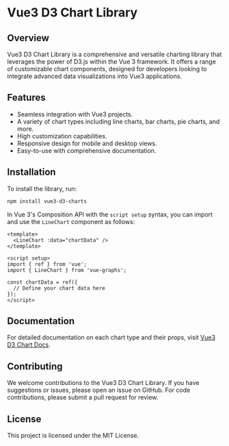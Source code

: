 # Vue3 D3 Chart Library

## Overview

Vue3 D3 Chart Library is a comprehensive and versatile charting library that leverages the power of D3.js within the Vue 3 framework. It offers a range of customizable chart components, designed for developers looking to integrate advanced data visualizations into Vue3 applications.

## Features

- Seamless integration with Vue3 projects.
- A variety of chart types including line charts, bar charts, pie charts, and more.
- High customization capabilities.
- Responsive design for mobile and desktop views.
- Easy-to-use with comprehensive documentation.

## Installation

To install the library, run:

```bash
npm install vue3-d3-charts
```

In Vue 3's Composition API with the `script setup` syntax, you can import and use the `LineChart` component as follows:

```vue
<template>
  <LineChart :data="chartData" />
</template>

<script setup>
import { ref } from 'vue';
import { LineChart } from 'vue-graphs';

const chartData = ref({
  // Define your chart data here
});
</script>
```
## Documentation

For detailed documentation on each chart type and their props, visit [Vue3 D3 Chart Docs](https://www.vuegraphs.com).

## Contributing

We welcome contributions to the Vue3 D3 Chart Library. If you have suggestions or issues, please open an issue on GitHub. For code contributions, please submit a pull request for review.

## License

This project is licensed under the MIT License.

